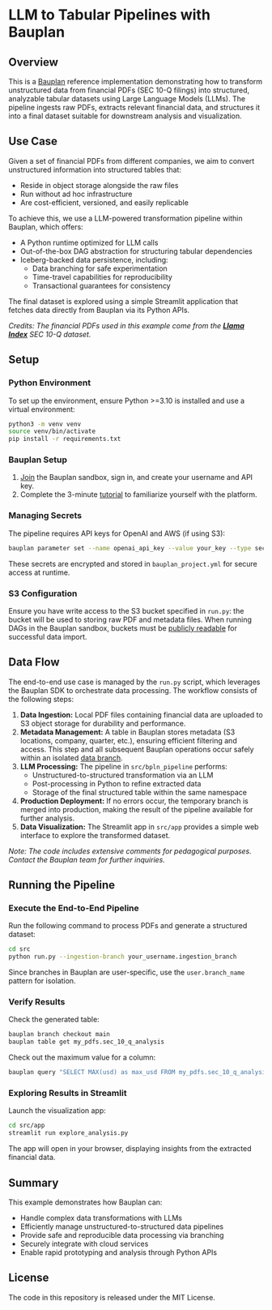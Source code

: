 # LLM to Tabular Pipelines with Bauplan

## Overview

This is a [Bauplan](https://www.bauplanlabs.com/) reference implementation demonstrating how to transform unstructured data from financial PDFs (SEC 10-Q filings) into structured, analyzable tabular datasets using Large Language Models (LLMs). The pipeline ingests raw PDFs, extracts relevant financial data, and structures it into a final dataset suitable for downstream analysis and visualization.

## Use Case

Given a set of financial PDFs from different companies, we aim to convert unstructured information into structured tables that:

- Reside in object storage alongside the raw files
- Run without ad hoc infrastructure
- Are cost-efficient, versioned, and easily replicable

To achieve this, we use a LLM-powered transformation pipeline within Bauplan, which offers:

- A Python runtime optimized for LLM calls
- Out-of-the-box DAG abstraction for structuring tabular dependencies
- Iceberg-backed data persistence, including:
  - Data branching for safe experimentation
  - Time-travel capabilities for reproducibility
  - Transactional guarantees for consistency

The final dataset is explored using a simple Streamlit application that fetches data directly from Bauplan via its Python APIs.

*Credits: The financial PDFs used in this example come from the **[Llama Index](https://github.com/run-llama/llama_index)** SEC 10-Q dataset.*

## Setup

### Python Environment

To set up the environment, ensure Python >=3.10 is installed and use a virtual environment:

```bash
python3 -m venv venv
source venv/bin/activate
pip install -r requirements.txt
```

### Bauplan Setup

1. [Join](https://www.bauplanlabs.com/#join) the Bauplan sandbox, sign in, and create your username and API key.
2. Complete the 3-minute [tutorial](https://docs.bauplanlabs.com/en/latest/tutorial/index.html) to familiarize yourself with the platform.

### Managing Secrets

The pipeline requires API keys for OpenAI and AWS (if using S3):

```bash
bauplan parameter set --name openai_api_key --value your_key --type secret
```

These secrets are encrypted and stored in `bauplan_project.yml` for secure access at runtime.

### S3 Configuration

Ensure you have write access to the S3 bucket specified in `run.py`: the bucket will be used to storing raw PDF and metadata files. When running DAGs in the Bauplan sandbox, buckets must be [publicly readable](https://docs.bauplanlabs.com/en/latest/tutorial/04_import.html) for successful data import.

## Data Flow

The end-to-end use case is managed by the `run.py` script, which leverages the Bauplan SDK to orchestrate data processing. The workflow consists of the following steps:

1. **Data Ingestion:** Local PDF files containing financial data are uploaded to S3 object storage for durability and performance.
2. **Metadata Management:** A table in Bauplan stores metadata (S3 locations, company, quarter, etc.), ensuring efficient filtering and access. This step and all subsequent Bauplan operations occur safely within an isolated [data branch](https://docs.bauplanlabs.com/en/latest/concepts/branches.html).
3. **LLM Processing:** The pipeline in `src/bpln_pipeline` performs:
   - Unstructured-to-structured transformation via an LLM
   - Post-processing in Python to refine extracted data
   - Storage of the final structured table within the same namespace
4. **Production Deployment:** If no errors occur, the temporary branch is merged into production, making the result of the pipeline available for further analysis.
5. **Data Visualization:** The Streamlit app in `src/app` provides a simple web interface to explore the transformed dataset.

*Note: The code includes extensive comments for pedagogical purposes. Contact the Bauplan team for further inquiries.*

## Running the Pipeline

### Execute the End-to-End Pipeline

Run the following command to process PDFs and generate a structured dataset:

```bash
cd src
python run.py --ingestion-branch your_username.ingestion_branch
```

Since branches in Bauplan are user-specific, use the `user.branch_name` pattern for isolation.

### Verify Results

Check the generated table:

```bash
bauplan branch checkout main
bauplan table get my_pdfs.sec_10_q_analysis
```

Check out the maximum value for a column:

```bash
bauplan query "SELECT MAX(usd) as max_usd FROM my_pdfs.sec_10_q_analysis"
```

### Exploring Results in Streamlit

Launch the visualization app:

```bash
cd src/app
streamlit run explore_analysis.py
```

The app will open in your browser, displaying insights from the extracted financial data.

## Summary

This example demonstrates how Bauplan can:

- Handle complex data transformations with LLMs
- Efficiently manage unstructured-to-structured data pipelines
- Provide safe and reproducible data processing via branching
- Securely integrate with cloud services
- Enable rapid prototyping and analysis through Python APIs

## License

The code in this repository is released under the MIT License.

